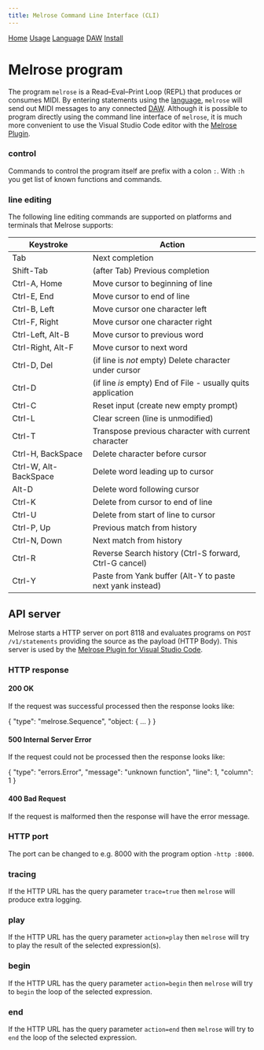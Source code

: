 ```yaml
---
title: Melrose Command Line Interface (CLI)
---
```


[Home](index.html)
[Usage](cli.html)
[Language](dsl.html)
[DAW](daw.html)
[Install](install.html)

# Melrose program

The program `melrose` is a Read–Eval–Print Loop (REPL) that produces or consumes MIDI. 
By entering statements using the [language](dsl.html), `melrose` will send out MIDI messages to any connected [DAW](daw.html).
Although it is possible to program directly using the command line interface of `melrose`, it is much more convenient to use the Visual Studio Code editor with the [Melrose Plugin](vsc.html).

### control
Commands to control the program itself are prefix with a colon `:`.
With `:h` you get list of known functions and commands.

### line editing

The following line editing commands are supported on platforms and terminals
that Melrose supports:

Keystroke    | Action
---------    | ------
Tab          | Next completion
Shift-Tab    | (after Tab) Previous completion
Ctrl-A, Home | Move cursor to beginning of line
Ctrl-E, End  | Move cursor to end of line
Ctrl-B, Left | Move cursor one character left
Ctrl-F, Right| Move cursor one character right
Ctrl-Left, Alt-B    | Move cursor to previous word
Ctrl-Right, Alt-F   | Move cursor to next word
Ctrl-D, Del  | (if line is *not* empty) Delete character under cursor
Ctrl-D       | (if line *is* empty) End of File - usually quits application
Ctrl-C       | Reset input (create new empty prompt)
Ctrl-L       | Clear screen (line is unmodified)
Ctrl-T       | Transpose previous character with current character
Ctrl-H, BackSpace | Delete character before cursor
Ctrl-W, Alt-BackSpace | Delete word leading up to cursor
Alt-D        | Delete word following cursor
Ctrl-K       | Delete from cursor to end of line
Ctrl-U       | Delete from start of line to cursor
Ctrl-P, Up   | Previous match from history
Ctrl-N, Down | Next match from history
Ctrl-R       | Reverse Search history (Ctrl-S forward, Ctrl-G cancel)
Ctrl-Y       | Paste from Yank buffer (Alt-Y to paste next yank instead)


## API server

Melrose starts a HTTP server on port 8118 and evaluates programs on `POST /v1/statements` providing the source as the payload (HTTP Body).
This server is used by the [Melrose Plugin for Visual Studio Code](https://github.com/emicklei/melrose-for-vscode).

### HTTP response

#### 200 OK

If the request was successful processed then the response looks like:

  {
    "type": "melrose.Sequence",
    "object: { ... }
  }

#### 500 Internal Server Error

If the request could not be processed then the response looks like:

  {
    "type": "errors.Error",
    "message": "unknown function",
    "line": 1,
    "column": 1
  }

#### 400 Bad Request

If the request is malformed then the response will have the error message.

### HTTP port

The port can be changed to e.g. 8000 with the program option `-http :8000`.

### tracing

If the HTTP URL has the query parameter `trace=true` then `melrose` will produce extra logging.

### play

If the HTTP URL has the query parameter `action=play` then `melrose` will try to play the result of the selected expression(s).

### begin

If the HTTP URL has the query parameter `action=begin` then `melrose` will try to `begin` the loop of the selected expression.

### end

If the HTTP URL has the query parameter `action=end` then `melrose` will try to `end` the loop of the selected expression.
